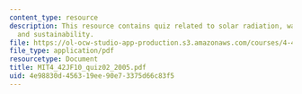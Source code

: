 ```yaml
---
content_type: resource
description: This resource contains quiz related to solar radiation, wavelengths,
  and sustainability.
file: https://ol-ocw-studio-app-production.s3.amazonaws.com/courses/4-42j-fundamentals-of-energy-in-buildings-fall-2010/4e98830d456319ee90e73375d66c83f5_MIT4_42JF10_quiz02_2005.pdf
file_type: application/pdf
resourcetype: Document
title: MIT4_42JF10_quiz02_2005.pdf
uid: 4e98830d-4563-19ee-90e7-3375d66c83f5
---
```

